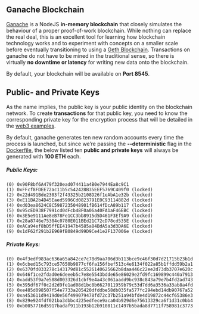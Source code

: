 ## Ganache Blockchain
[Ganache](https://github.com/trufflesuite/ganache-cli) is a NodeJS **in-memory blockchain** that closely simulates the behaviour of a proper proof-of-work blockchain. While nothing can replace the real deal, this is an excellent tool for learning how blockchain technology works and to experiment with concepts on a smaller scale before  eventually transitioning to using a [Geth Blockchain](https://github.com/wickstjo/arcada-dlt-env/tree/master/geth-chain). Transactions on ganache do not have to be mined in the traditional sense, so there is virtually **no downtime or latency** for writing new data onto the blockchain.

By default, your blockchain will be available on **Port 8545**.

## Public- and Private Keys
As the name implies, the public key is your public identity on the blockchain network. To create **transactions** for that public key, you need to know the corresponding private key for the encryption process that will be detailed in the [web3 examples](https://github.com/wickstjo/arcada-dlt-env/tree/master/web3-notebooks).

By default, ganache generates ten new random accounts every time the process is launched, but since we’re passing the **--deterministic** flag in the [Dockerfile](https://github.com/wickstjo/arcada-dlt-env/blob/master/geth-chain/docker/dockerfile), the below listed ten **public and private keys** will always be generated with **100 ETH** each.

##### Public Keys:
```
(0) 0x90F8bf6A479f320ead074411a4B0e7944Ea8c9C1
(1) 0xFFcf8FDEE72ac11b5c542428B35EEF5769C409f0 (locked)
(2) 0x22d491Bde2303f2f43325b2108D26f1eAbA1e32b (locked)
(3) 0xE11BA2b4D45Eaed5996Cd0823791E0C93114882d (locked)
(4) 0xd03ea8624C8C5987235048901fB614fDcA89b117 (locked)
(5) 0x95cED938F7991cd0dFcb48F0a06a40FA1aF46EBC (locked)
(6) 0x3E5e9111Ae8eB78Fe1CC3bb8915d5D461F3Ef9A9 (locked)
(7) 0x28a8746e75304c0780E011BEd21C72cD78cd535E (locked)
(8) 0xACa94ef8bD5ffEE41947b4585a84BdA5a3d3DA6E (locked)
(9) 0x1dF62f291b2E969fB0849d99D9Ce41e2F137006e (locked)
```

##### Private Keys:
```
(0) 0x4f3edf983ac636a65a842ce7c78d9aa706d3b113bce9c46f30d7d21715b23b1d
(1) 0x6cbed15c793ce57650b9877cf6fa156fbef513c4e6134f022a85b1ffdd59b2a1
(2) 0x6370fd033278c143179d81c5526140625662b8daa446c22ee2d73db3707e620c
(3) 0x646f1ce2fdad0e6deeeb5c7e8e5543bdde65e86029e2fd9fc169899c440a7913
(4) 0xadd53f9a7e588d003326d1cbf9e4a43c061aadd9bc938c843a79e7b4fd2ad743
(5) 0x395df67f0c2d2d9fe1ad08d1bc8b6627011959b79c53d7dd6a3536a33ab8a4fd
(6) 0xe485d098507f54e7733a205420dfddbe58db035fa577fc294ebd14db90767a52
(7) 0xa453611d9419d0e56f499079478fd72c37b251a94bfde4d19872c44cf65386e3
(8) 0x829e924fdf021ba3dbbc4225edfece9aca04b929d6e75613329ca6f1d31c0bb4
(9) 0xb0057716d5917badaf911b193b12b910811c1497b5bada8d7711f758981c3773
```
